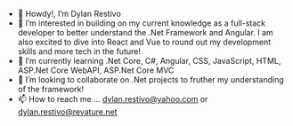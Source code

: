 - 👋 Howdy!, I’m Dylan Restivo
- 👀 I’m interested in building on my current knowledge as a full-stack developer to better understand the .Net Framework and Angular. I am also excited to dive into React and Vue to round out my development skills and more tech in the future!
- 🌱 I’m currently learning .Net Core, C#, Angular, CSS, JavaScript, HTML, ASP.Net Core WebAPI, ASP.Net Core MVC
- 💞️ I’m looking to collaborate on .Net projects to fruther my understanding of the framework!
- 📫 How to reach me ... dylan.restivo@yahoo.com or dylan.restivo@revature.net

<!---
MMooKow/MMooKow is a ✨ special ✨ repository because its `README.md` (this file) appears on your GitHub profile.
You can click the Preview link to take a look at your changes.
--->
